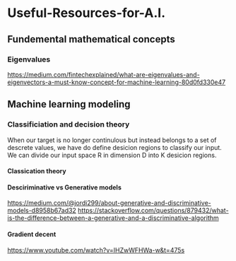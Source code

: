 # Useful-Resources-for-A.I.
## Fundemental mathematical concepts
### Eigenvalues
https://medium.com/fintechexplained/what-are-eigenvalues-and-eigenvectors-a-must-know-concept-for-machine-learning-80d0fd330e47

## Machine learning modeling

### Classificiation and decision theory

When our target is no longer continulous but instead belongs to a set of descrete values, we have do define desicion regions to classify our input. We can divide our input space R in dimension D into K desicion regions.

#### Classication theory



#### Desciriminative vs Generative models
https://medium.com/@jordi299/about-generative-and-discriminative-models-d8958b67ad32
https://stackoverflow.com/questions/879432/what-is-the-difference-between-a-generative-and-a-discriminative-algorithm

#### Gradient decent
https://www.youtube.com/watch?v=IHZwWFHWa-w&t=475s
